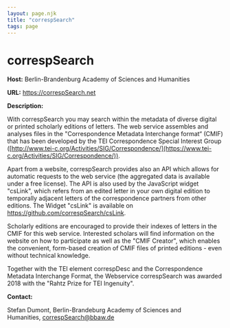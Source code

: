 ```yaml
---
layout: page.njk
title: "correspSearch"
tags: page
---
```

# correspSearch
**Host:** Berlin-Brandenburg Academy of Sciences and Humanities


**URL:** <https://correspSearch.net>


**Description:**


With correspSearch you may search within the metadata of diverse digital
or printed scholarly editions of letters. The web service assembles and
analyses files in the "Correspondence Metadata Interchange format“
(CMIF) that has been developed by the TEI Correspondence Special
Interest Group ([http://www.tei-c.org/Activities/SIG/Correspondence/](https://www.tei-c.org/Activities/SIG/Correspondence/)).


Apart from a website, correspSearch provides also an API which allows
for automatic requests to the web service (the aggregated data is
available under a free license). The API is also used by the JavaScript
widget "csLink", which refers from an edited letter in your own digital
edition to temporally adjacent letters of the correspondence partners
from other editions. The Widget "csLink" is available on
<https://github.com/correspSearch/csLink>.


Scholarly editions are encouraged to provide their indexes of letters in
the CMIF for this web service. Interested scholars will find information
on the website on how to participate as well as the "CMIF Creator",
which enables the convenient, form-based creation of CMIF files of
printed editions - even without technical knowledge.


Together with the TEI element correspDesc and the Correspondence
Metadata Interchange Format, the Webservice correspSearch was awarded
2018 with the "Rahtz Prize for TEI Ingenuity".


**Contact:**


Stefan Dumont, Berlin-Brandeburg Academy of Sciences and Humanities, [correspSearch@bbaw.de](mailto:correspSearch@bbaw.de)


